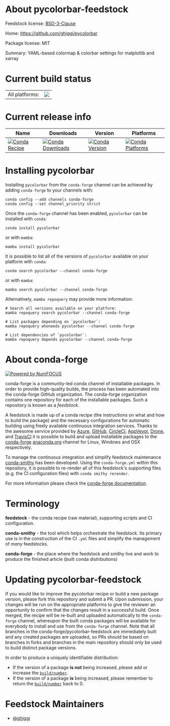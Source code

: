 About pycolorbar-feedstock
==========================

Feedstock license: [BSD-3-Clause](https://github.com/conda-forge/pycolorbar-feedstock/blob/main/LICENSE.txt)

Home: https://github.com/ghiggi/pycolorbar

Package license: MIT

Summary: YAML-based colormap & colorbar settings for matplotlib and xarray

Current build status
====================


<table><tr><td>All platforms:</td>
    <td>
      <a href="https://dev.azure.com/conda-forge/feedstock-builds/_build/latest?definitionId=21790&branchName=main">
        <img src="https://dev.azure.com/conda-forge/feedstock-builds/_apis/build/status/pycolorbar-feedstock?branchName=main">
      </a>
    </td>
  </tr>
</table>

Current release info
====================

| Name | Downloads | Version | Platforms |
| --- | --- | --- | --- |
| [![Conda Recipe](https://img.shields.io/badge/recipe-pycolorbar-green.svg)](https://anaconda.org/conda-forge/pycolorbar) | [![Conda Downloads](https://img.shields.io/conda/dn/conda-forge/pycolorbar.svg)](https://anaconda.org/conda-forge/pycolorbar) | [![Conda Version](https://img.shields.io/conda/vn/conda-forge/pycolorbar.svg)](https://anaconda.org/conda-forge/pycolorbar) | [![Conda Platforms](https://img.shields.io/conda/pn/conda-forge/pycolorbar.svg)](https://anaconda.org/conda-forge/pycolorbar) |

Installing pycolorbar
=====================

Installing `pycolorbar` from the `conda-forge` channel can be achieved by adding `conda-forge` to your channels with:

```
conda config --add channels conda-forge
conda config --set channel_priority strict
```

Once the `conda-forge` channel has been enabled, `pycolorbar` can be installed with `conda`:

```
conda install pycolorbar
```

or with `mamba`:

```
mamba install pycolorbar
```

It is possible to list all of the versions of `pycolorbar` available on your platform with `conda`:

```
conda search pycolorbar --channel conda-forge
```

or with `mamba`:

```
mamba search pycolorbar --channel conda-forge
```

Alternatively, `mamba repoquery` may provide more information:

```
# Search all versions available on your platform:
mamba repoquery search pycolorbar --channel conda-forge

# List packages depending on `pycolorbar`:
mamba repoquery whoneeds pycolorbar --channel conda-forge

# List dependencies of `pycolorbar`:
mamba repoquery depends pycolorbar --channel conda-forge
```


About conda-forge
=================

[![Powered by
NumFOCUS](https://img.shields.io/badge/powered%20by-NumFOCUS-orange.svg?style=flat&colorA=E1523D&colorB=007D8A)](https://numfocus.org)

conda-forge is a community-led conda channel of installable packages.
In order to provide high-quality builds, the process has been automated into the
conda-forge GitHub organization. The conda-forge organization contains one repository
for each of the installable packages. Such a repository is known as a *feedstock*.

A feedstock is made up of a conda recipe (the instructions on what and how to build
the package) and the necessary configurations for automatic building using freely
available continuous integration services. Thanks to the awesome service provided by
[Azure](https://azure.microsoft.com/en-us/services/devops/), [GitHub](https://github.com/),
[CircleCI](https://circleci.com/), [AppVeyor](https://www.appveyor.com/),
[Drone](https://cloud.drone.io/welcome), and [TravisCI](https://travis-ci.com/)
it is possible to build and upload installable packages to the
[conda-forge](https://anaconda.org/conda-forge) [anaconda.org](https://anaconda.org/)
channel for Linux, Windows and OSX respectively.

To manage the continuous integration and simplify feedstock maintenance
[conda-smithy](https://github.com/conda-forge/conda-smithy) has been developed.
Using the ``conda-forge.yml`` within this repository, it is possible to re-render all of
this feedstock's supporting files (e.g. the CI configuration files) with ``conda smithy rerender``.

For more information please check the [conda-forge documentation](https://conda-forge.org/docs/).

Terminology
===========

**feedstock** - the conda recipe (raw material), supporting scripts and CI configuration.

**conda-smithy** - the tool which helps orchestrate the feedstock.
                   Its primary use is in the construction of the CI ``.yml`` files
                   and simplify the management of *many* feedstocks.

**conda-forge** - the place where the feedstock and smithy live and work to
                  produce the finished article (built conda distributions)


Updating pycolorbar-feedstock
=============================

If you would like to improve the pycolorbar recipe or build a new
package version, please fork this repository and submit a PR. Upon submission,
your changes will be run on the appropriate platforms to give the reviewer an
opportunity to confirm that the changes result in a successful build. Once
merged, the recipe will be re-built and uploaded automatically to the
`conda-forge` channel, whereupon the built conda packages will be available for
everybody to install and use from the `conda-forge` channel.
Note that all branches in the conda-forge/pycolorbar-feedstock are
immediately built and any created packages are uploaded, so PRs should be based
on branches in forks and branches in the main repository should only be used to
build distinct package versions.

In order to produce a uniquely identifiable distribution:
 * If the version of a package **is not** being increased, please add or increase
   the [``build/number``](https://docs.conda.io/projects/conda-build/en/latest/resources/define-metadata.html#build-number-and-string).
 * If the version of a package **is** being increased, please remember to return
   the [``build/number``](https://docs.conda.io/projects/conda-build/en/latest/resources/define-metadata.html#build-number-and-string)
   back to 0.

Feedstock Maintainers
=====================

* [@ghiggi](https://github.com/ghiggi/)

